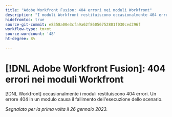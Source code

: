 ```yaml
---
title: "Adobe Workfront Fusion: 404 errori nei moduli Workfront"
description: "I moduli Workfront restituiscono occasionalmente 404 errori. Un errore 404 in un modulo causa il fallimento dell'esecuzione dello scenario."
hidefromtoc: true
source-git-commit: e8358a00e3cfa9a62f86056752801f030ced296f
workflow-type: tm+mt
source-wordcount: '48'
ht-degree: 8%

---
```



# [!DNL Adobe Workfront Fusion]: 404 errori nei moduli Workfront

[!DNL Workfront] occasionalmente i moduli restituiscono 404 errori. Un errore 404 in un modulo causa il fallimento dell&#39;esecuzione dello scenario.

_Segnalato per la prima volta il 26 gennaio 2023._

